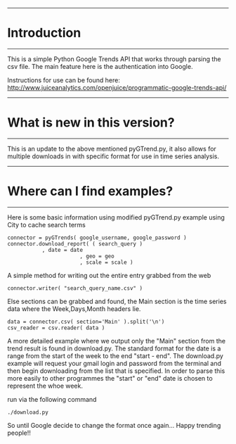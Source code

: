 ********************************************************************************

# Introduction

********************************************************************************

This is a simple Python Google Trends API that works through parsing the csv file.
The main feature here is the authentication into Google.

Instructions for use can be found here:
http://www.juiceanalytics.com/openjuice/programmatic-google-trends-api/




********************************************************************************

# What is new in this version?

********************************************************************************

This is an update to the above mentioned pyGTrend.py, it also allows for multiple downloads
in with specific format for use in time series analysis.




********************************************************************************

# Where can I find examples?

********************************************************************************
Here is some basic information using modified pyGTrend.py
example using City to cache search terms

	connector = pyGTrends( google_username, google_password )
	connector.download_report( ( search_query ) 
			   , date = date
                           , geo = geo
                           , scale = scale )

A simple method for writing out the entire entry grabbed from the web
    
	connector.writer( "search_query_name.csv" )

Else sections can be grabbed and found, the Main section is the time series
data where the Week,Days,Month headers lie.

	data = connector.csv( section='Main' ).split('\n')
	csv_reader = csv.reader( data )


A more detailed example where we output only the "Main" section from the trend result is found
in download.py. The standard format for the date is a range from the start of the week to the end "start - end".
The download.py example will request your gmail login and password from the terminal and
then begin downloading from the list that is specified. In order to parse this more easily
to other programmes the "start" or "end" date is chosen to represent the whoe week.

run via the following command

	./download.py


So until Google decide to change the format once again... Happy trending people!!
